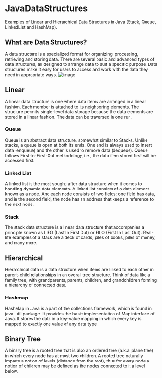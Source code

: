 # JavaDataStructures
Examples of Linear and Hierarchical Data Structures in Java (Stack, Queue, LinkedList and HashMap).

## What are Data Structures?
A data structure is a specialized format for organizing, processing, retrieving and storing data. There are several basic and advanced types of data structures, all designed to arrange data to suit a specific purpose. Data structures make it easy for users to access and work with the data they need in appropriate ways.
![image](https://user-images.githubusercontent.com/31170255/235691790-dc54f91f-209c-4112-a5c3-aaf1622c167b.png)

## Linear
A linear data structure is one where data items are arranged in a linear fashion. Each member is attached to its neighboring elements. The structure permits single-level data storage because the data elements are stored in a linear fashion. The data can be traversed in one run.

### Queue
Queue is an abstract data structure, somewhat similar to Stacks. Unlike stacks, a queue is open at both its ends. One end is always used to insert data (enqueue) and the other is used to remove data (dequeue). Queue follows First-In-First-Out methodology, i.e., the data item stored first will be accessed first.

### Linked List
A linked list is the most sought-after data structure when it comes to handling dynamic data elements. A linked list consists of a data element known as a node. And each node consists of two fields: one field has data, and in the second field, the node has an address that keeps a reference to the next node.

### Stack
The stack data structure is a linear data structure that accompanies a principle known as LIFO (Last In First Out) or FILO (First In Last Out). Real-life examples of a stack are a deck of cards, piles of books, piles of money, and many more.

## Hierarchical
Hierarchical data is a data structure when items are linked to each other in parent-child relationships in an overall tree structure. Think of data like a family tree, with grandparents, parents, children, and grandchildren forming a hierarchy of connected data.

### Hashmap
HashMap in Java is a part of the collections framework, which is found in java. util package. It provides the basic implementation of Map interface of Java. It stores the data in a key-value mapping in which every key is mapped to exactly one value of any data type.

## Binary Tree
A binary tree is a rooted tree that is also an ordered tree (a.k.a. plane tree) in which every node has at most two children. A rooted tree naturally imparts a notion of levels (distance from the root), thus for every node a notion of children may be defined as the nodes connected to it a level below.
